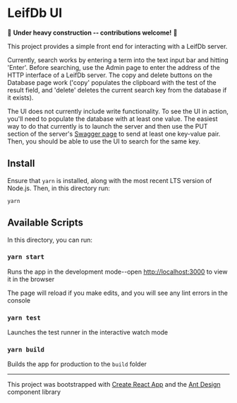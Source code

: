 # LeifDb UI

🚧 **Under heavy construction -- contributions welcome!** 🚧

This project provides a simple front end for interacting with a LeifDb server.

Currently, search works by entering a term into the text input bar and hitting 'Enter'. Before searching, use the Admin page to enter the address of the HTTP interface of a LeifDb server. The copy and delete buttons on the Database page work ('copy' populates the clipboard with the test of the result field, and 'delete' deletes the current search key from the database if it exists).

The UI does not currently include write functionality. To see the UI in action, you'll need to populate the database with at least one value. The easiest way to do that currently is to launch the server and then use the PUT section of the server's [Swagger page](http://localhost:8080/swagger/index.html) to send at least one key-value pair. Then, you should be able to use the UI to search for the same key.

## Install

Ensure that `yarn` is installed, along with the most recent LTS version of Node.js. Then, in this directory run:

```
yarn
```

## Available Scripts

In this directory, you can run:

### `yarn start`

Runs the app in the development mode--open [http://localhost:3000](http://localhost:3000) to view it in the browser

The page will reload if you make edits, and you will see any lint errors in the console

### `yarn test`

Launches the test runner in the interactive watch mode

### `yarn build`

Builds the app for production to the `build` folder

____

This project was bootstrapped with [Create React App] and the [Ant Design] component library

[Create React App]: https://github.com/facebook/create-react-app
[Ant Design]: https://ant.design/

<!-- notes below for once the color theme is added

The color palette was based very closely on the "Magma" colormap created by [Stéfan van der Walt] and [Nathaniel J. Smith] for the Python matplotlib project to ensure colorblind accessibility. Development of the exact palette used for this site was aided by [politiken-journalism/scale-color-perceptual]. For more info, check out the [colormap] page.

[Stéfan van der Walt]: https://github.com/stefanv
[Nathaniel J. Smith]: https://github.com/njsmith
[colormap]: http://bids.github.io/colormap/
[politiken-journalism/scale-color-perceptual]: https://github.com/politiken-journalism/scale-color-perceptual
-->
